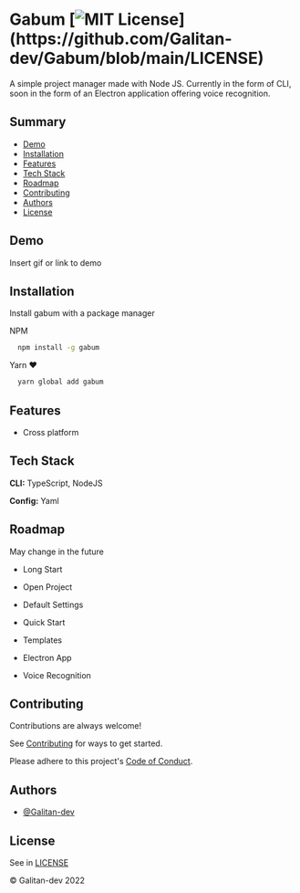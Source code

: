 # Gabum [![MIT License](https://img.shields.io/apm/l/atomic-design-ui.svg?)](https://github.com/Galitan-dev/Gabum/blob/main/LICENSE)

A simple project manager made with Node JS. Currently in the form of CLI, soon in the form of an Electron application offering voice recognition.

## Summary

- [Demo](#demo)
- [Installation](#installation)
- [Features](#features)
- [Tech Stack](#tech-stack)
- [Roadmap](#roadmap)
- [Contributing](#contributing)
- [Authors](#authors)
- [License](#license)

## Demo

Insert gif or link to demo

## Installation

Install gabum with a package manager

NPM

```bash
  npm install -g gabum
```

Yarn ❤️

```bash
  yarn global add gabum
```

## Features

- Cross platform

## Tech Stack

**CLI:** TypeScript, NodeJS

**Config:** Yaml

## Roadmap

May change in the future

- Long Start

- Open Project

- Default Settings

- Quick Start

- Templates

- Electron App

- Voice Recognition

## Contributing

Contributions are always welcome!

See [Contributing](https://github.com/Galitan-Dev/Gabum/blob/main/CONTRIBUTING.md) for ways to get started.

Please adhere to this project's [Code of Conduct](https://github.com/Galitan-Dev/Gabum/blob/main/CODE_OF_CONDUCT.md).

## Authors

- [@Galitan-dev](https://www.github.com/Galitan-dev)

## License

See in [LICENSE](https://github.com/Galitan-dev/Gabum/blob/main/LICENSE)

© Galitan-dev 2022
